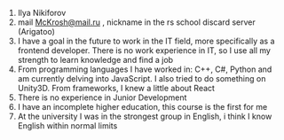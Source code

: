 1. Ilya Nikiforov
2. mail McKrosh@mail.ru , nickname in the rs school discard server (Arigatoo)
3. I have a goal in the future to work in the IT field, more specifically as a frontend developer. There is no work experience in IT, so I use all my strength to learn knowledge and find a job
4. From programming languages I have worked in: C++, C#, Python and am currently delving into JavaScript. I also tried to do something on Unity3D. From frameworks, I knew a little about React
6. There is no experience in Junior Development
7. I have an incomplete higher education, this course is the first for me
8. At the university I was in the strongest group in English, i think I know English within normal limits
